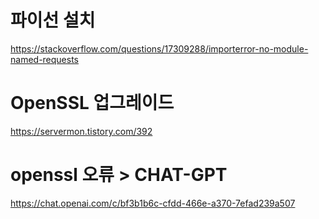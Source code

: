 # 파이선 설치
https://stackoverflow.com/questions/17309288/importerror-no-module-named-requests


# OpenSSL 업그레이드
https://servermon.tistory.com/392


# openssl 오류 > CHAT-GPT
https://chat.openai.com/c/bf3b1b6c-cfdd-466e-a370-7efad239a507